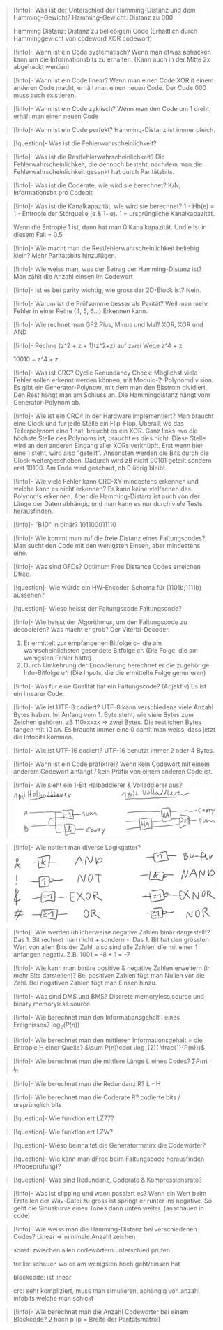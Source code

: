 
> [!info]- Was ist der Unterschied der Hamming-Distanz und dem Hamming-Gewicht?
> Hamming-Gewicht: Distanz zu 000
> 
> Hamming Distanz: Distanz zu beliebigem Code (Erhältlich durch Hamminggewicht von codeword XOR codewort)

> [!info]- Wann ist ein Code systematisch?
> Wenn man etwas abhacken kann um die Informationsbits zu erhalten. (Kann auch in der Mitte 2x abgehackt werden)

> [!info]- Wann ist ein Code linear?
> Wenn man einen Code XOR  it einem anderen Code macht, erhält man einen neuen Code. Der Code 000 muss auch existieren.

> [!info]- Wann ist ein Code zyklisch?
> Wenn man den Code um 1 dreht, erhält man einen neuen Code

> [!info]- Wann ist ein Code perfekt?
> Hamming-Distanz ist immer gleich.

> [!question]- Was ist die Fehlerwahrscheinlichkeit?

> [!info]- Was ist die Restfehlerwahrscheinlichkeit?
> Die Fehlerwahrscheinlichkeit, die dennoch besteht, nachdem man die Fehlerwahrscheinlichkeit gesenkt hat durch Paritätsbits.

> [!info]- Was ist die Coderate, wie wird sie berechnet?
> K/N, Informationsbit pro Codebit

> [!info]- Was ist die Kanalkapazität, wie wird sie berechnet?
> 1 - Hb(e) = 1 - Entropie der Störquelle (e & 1- e). 1 = ursprüngliche Kanalkapazität.
> 
> Wenn die Entropie 1 ist, dann hat man 0 Kanalkapazität. Und e ist in diesem Fall = 0.5

> [!info]- Wie macht man die Restfehlerwahrscheinlichkeit beliebig klein?
> Mehr Paritätsbits hinzufügen.

> [!info]- Wie weiss man, was der Betrag der Hamming-Distanz ist?
> Man zählt die Anzahl einsen im Codewort

> [!info]- Ist es bei parity wichtig, wie gross der 2D-Block ist?
> Nein.

> [!info]- Warum ist die Prüfsumme besser als Parität?
> Weil man mehr Fehler in einer Reihe (4, 5, 6...) Erkennen kann.

> [!info]- Wie rechnet man GF2 Plus, Minus und Mal?
> XOR, XOR und AND

> [!info]- Rechne (z^2 + z + 1)(z^2+z) auf zwei Wege
> z^4 + z
> 
> 10010 = z^4 + z

> [!info]- Was ist CRC?
> Cyclic Redundancy Check: Möglichst viele Fehler sollen erkennt werden können, mit Modulo-2-Polynomdivision. Es gibt ein Generator-Polynom, mit dem man den Bitstrom dividiert. Den Rest hängt man am Schluss an. Die Hammingdistanz hängt vom Generator-Polynom ab.

> [!info]- Wie ist ein CRC4 in der Hardware implementiert?
> Man braucht eine Clock und für jede Stelle ein Flip-Flop. Überall, wo das Teilerpolynom eine 1 hat, braucht es ein XOR. Ganz links, wo die höchste Stelle des Polynoms ist, braucht es dies nicht. Diese Stelle wird an den anderen Eingang aller XORs verknüpft. Erst wenn hier eine 1 steht, wird also "geteilt". Ansonsten werden die Bits durch die Clock weitergeschoben. Dadurch wird zB nicht 00101 geteilt sondern erst 10100. Am Ende wird geschaut, ob 0 übrig bleibt.

> [!info]- Wie viele Fehler kann CRC-XY mindestens erkennen und welche kann es nicht erkennen?
> Es kann keine vielfachen des Polynoms erkennen. Aber die Hamming-Distanz ist auch von der Länge der Daten abhängig und man kann es nur durch viele Tests herausfinden. 

> [!info]- "B1D" in binär?
> 101100011110

> [!info]- Wie kommt man auf die freie Distanz eines Faltungscodes?
> Man sucht den Code mit den wenigsten Einsen, aber mindestens eine.

> [!info]- Was sind OFDs?
> Optimum Free Distance Codes erreichen Dfree.

> [!question]- Wie würde ein HW-Encoder-Schema für (1101b;1111b) aussehen?

> [!question]- Wieso heisst der Faltungscode Faltungscode?

> [!info]- Wie heisst der Algorithmus, um den Faltungscode zu decodieren? Was macht er grob?
> Der Viterbi-Decoder.
> 1. Er ermittelt zur empfangenen Bitfolge c~ die am wahrscheinlichsten gesendete Bitfolge c^. (Die Folge, die am wenigsten Fehler hätte)
> 2. Durch Umkehrung der Encodierung berechnet er die zugehörige Info-Bitfolge u^. (Die Inputs, die die ermittelte Folge generieren)

> [!info]- Was für eine Qualität hat ein Faltungscode? (Adjektiv)
> Es ist ein linearer Code.

> [!info]- Wie ist UTF-8 codiert?
> UTF-8 kann verschiedene viele Anzahl Bytes haben. Im Anfang vom 1. Byte steht, wie viele Bytes zum Zeichen gehören. zB 110xxxxx => zwei Bytes. Die restlichen Bytes fangen mit 10 an. Es braucht immer eine 0 damit man weiss, dass jetzt die Infobits kommen.

> [!info]- Wie ist UTF-16 codiert?
> UTF-16 benutzt immer 2 oder 4 Bytes.

> [!info]- Wann ist ein Code präfixfrei?
> Wenn kein Codewort mit einem anderem Codewort anfängt / kein Präfix von einem anderen Code ist.

> [!info]- Wie sieht ein 1-Bit Halbaddierer & Volladdierer aus?
> ![](assets/Pasted%20image%2020231224100941.png)

> [!info]- Wie notiert man diverse Logikgatter?
> ![](assets/Pasted%20image%2020231224100925.png)

> [!info]- Wie werden üblicherweise negative Zahlen binär dargestellt?
> Das 1. Bit rechnet man nicht + sondern -. Das 1. Bit hat den grössten Wert von allen Bits der Zahl, also sind alle Zahlen, die mit einer 1 anfangen negativ. Z.B. 1001 = -8 + 1 = -7

> [!info]- Wie kann man binäre positive & negative Zahlen erweitern (in mehr Bits darstellen)?
> Bei positiven Zahlen fügt man Nullen vor die Zahl. Bei negativen Zahlen fügt man Einsen hinzu.

> [!info]- Was sind DMS und BMS?
> Discrete memoryless source und binary memoryless source.

> [!info]- Wie berechnet man den Informationsgehalt I eines Ereignisses?
> $\log_{2}(P(n))$

> [!info]- Wie berechnet man den mittleren Informationsgehalt = die Entropie H einer Quelle?
> $\sum P(n)\cdot \log_{2}( \frac{1}{P(n)})$

> [!info]- Wie berechnet man die mittlere Länge L eines Codes?
> $\sum P(n)\cdot l_{n}$

> [!info]- Wie berechnet man die Redundanz R?
> L - H

> [!info]- Wie berechnet man die Coderate R?
> codierte bits / ursprünglich bits

> [!question]- Wie funktioniert LZ77?

> [!question]- Wie funktioniert LZW?

> [!question]- Wieso beinhaltet die Generatormatirx die Codewörter?

> [!question]- Wie kann man dFree beim Faltungscode herausfinden (Probeprüfung)?

> [!question]- Was sind Redundanz, Coderate & Kompressionsrate?

> [!info]- Was ist clipping und wann passiert es?
> Wenn ein Wert beim Erstellen der Wav-Datei zu gross ist springt er runter ins negative. So geht die Sinuskurve eines Tones dann unten weiter. (anschauen in code)

> [!info]- Wie weiss man die Hamming-Distanz bei verschiedenen Codes?
> Linear => minimale Anzahl zeichen
> 
> sonst: zwischen allen codewörtern unterschied prüfen.
> 
> trellis: schauen wo es am wenigsten hoch geht/einsen hat
> 
> blockcode: ist linear
> 
> crc: sehr kompliziert, muss man simulieren, abhängig von anzahl infobits welche man schickt

> [!info]- Wie berechnet man die Anzahl Codewörter bei einem Blockcode?
> 2 hoch p (p = Breite der Paritätsmatrix)

